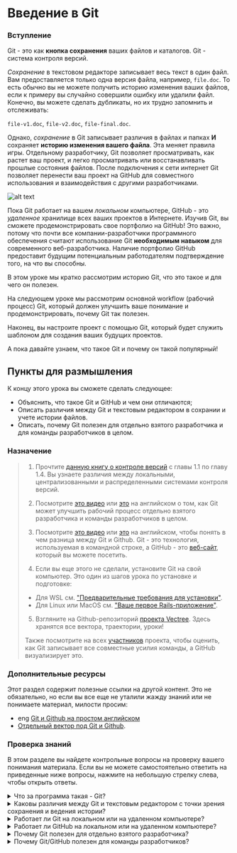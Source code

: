 # Введение в Git

### Вступление

Git - это как **кнопка сохранения** ваших файлов и каталогов. Git - система контроля версий.

_Сохранение_ в текстовом редакторе записывает весь текст в один файл. Вам предоставляется только одна версия файла, например, <code>file.doc</code>. То есть обычно вы не можете получить историю изменения ваших файлов, если к примеру вы случайно совершили ошибку или удалили файл. Конечно, вы можете сделать дубликаты, но их трудно запомнить и отслеживать:

<code>file-v1.doc</code>, <code>file-v2.doc</code>, <code>file-final.doc</code>.

Однако, _сохранение_ в Git записывает различия в файлах и папках **И** сохраняет **историю изменения вашего файла**. Эта меняет правила игры. Отдельному разработчику, Git позволяет просматривать, как растет ваш проект, и легко просматривать или восстанавливать прошлые состояния файлов. После подключения к сети интернет Git позволяет перенести ваш проект на GitHub для совместного использования и взаимодействия с другими разработчиками.

![alt text](https://user-images.githubusercontent.com/4215285/50921155-5f4bee00-1458-11e9-8d7e-79deba30ead7.jpeg)

Пока Git работает на вашем _локальном_ компьютере, GitHub - это _удаленное_ хранилище всех ваших проектов в Интернете. Изучив Git, вы сможете продемонстрировать свое портфолио на GitHub! Это важно, потому что почти все компании-разработчики программного обеспечения считают использование Git **необходимым навыком** для современного веб-разработчика. Наличие портфолио GitHub предоставит будущим потенциальным работодателям подтверждение того, на что вы способны.

В этом уроке мы кратко рассмотрим историю Git, что это такое и для чего он полезен.

На следующем уроке мы рассмотрим основной workflow (рабочий процесс) Git, который должен улучшить ваше понимание и продемонстрировать, почему Git так полезен.

Наконец, вы настроите проект с помощью Git, который будет служить шаблоном для создания ваших будущих проектов.

А пока давайте узнаем, что такое Git и почему он такой популярный!

## Пункты для размышления

К концу этого урока вы сможете сделать следующее:

- Объяснить, что такое Git и GitHub и чем они отличаются;
- Описать различия между Git и текстовым редактором в сохрании и учете истории файлов.
- Описать, почему Git полезен для отдельно взятого разработчика и для команды разработчиков в целом.

### Назначение

> 1. Прочтите [данную книгу о контроле версий](https://git-scm.com/book/ru/v2/%D0%92%D0%B2%D0%B5%D0%B4%D0%B5%D0%BD%D0%B8%D0%B5-%D0%9E-%D1%81%D0%B8%D1%81%D1%82%D0%B5%D0%BC%D0%B5-%D0%BA%D0%BE%D0%BD%D1%82%D1%80%D0%BE%D0%BB%D1%8F-%D0%B2%D0%B5%D1%80%D1%81%D0%B8%D0%B9) с главы 1.1 по главу 1.4. Вы узнаете различия между локальными, централизованными и распределенными системами контроля версий.
>
> 2. Посмотрите [это видео](https://www.youtube.com/watch?v=EW5pfDLP9b4) или [это](https://www.youtube.com/watch?v=8oRjP8yj2Wo) <span class="btn-fill btn btn-xs btn-success">на английском</span> о том, как Git может улучшить рабочий процесс отдельно взятого разработчика и команды разработчиков в целом.
>
> 3. Посмотрите [это видео](https://youtu.be/_A1NIRcHW9Q) или [это](https://www.youtube.com/watch?v=1h9_cB9mPT8&feature=youtu.be&t=13s) <span class="btn-fill btn btn-xs btn-success">на английском</span>, чтобы понять в чем разница между Git и Github. Git - это технология, используемая в командной строке, а GitHub - это [веб-сайт](https://github.com/), который вы можете посетить.
>
> 4. Если вы еще этого не сделали, установите Git на свой компьютер. Это один из шагов урока по установке и подготовке:
>
> - Для WSL см. ["Предварительные требования для установки"](https://vectree.ru/text/43/1/0).
> - Для Linux или MacOS cм. ["Ваше первое Rails-приложение"](https://vectree.ru/task/43/4/0).
>
> 5. Взгляните на Github-репозиторий [проекта Vectree](https://github.com/vectree/resources).
> Здесь хранятся все вектора, траектории, уроки!
>
> Также посмотрите на всех [участников](https://github.com/vectree/resources/graphs/contributors) проекта, чтобы оценить, как Git записывает все совместные усилия команды, а GitHub визуализирует это.

### Дополнительные ресурсы

Этот раздел содержит полезные ссылки на другой контент. Это не обязательно, но если вы все еще не уталили жажду знаний или не понимаете материал, милости просим:

- <span class="btn-fill btn btn-xs btn-success">eng</span> [Git и Github на простом английском](https://blog.red-badger.com/blog/2016/11/29/gitgithub-in-plain-english)
- [Отдельный вектор под Git и Github](https://vectree.ru/video/0/0/0).

### Проверка знаний

В этом разделе вы найдете контрольные вопросы на проверку вашего понимания материала. Если вы не можете самостоятельно ответить на приведенные ниже вопросы, нажмите на небольшую стрелку слева, чтобы открыть ответы.

<details>
<summary>Что за программа такая - Git?</summary>
<ul>
  <li>Git - система контроля версий.</li>
</ul>
</details>

<details>
<summary>Каковы различия между Git и текстовым редактором с точки зрения сохранения и ведения истории?</summary>
<ul>
  <li>Текстовый редактор может только вносить и сохранять изменения в файл.</li>
  <li>Git отслеживает изменения файлов и их содержимого с течением времени.</li>
</ul>
</details>

<details>
<summary>Работает ли Git на локальном или на удаленном компьютере?</summary>
<ul>
  <li>Git работает на локальной машине. Любые сделанные вами изменения сохраняются локально с помощью Git.</li>
</ul>
</details>

<details>
<summary>Работает ли GitHub на локальном или на удаленном компьютере?</summary>
<ul>
  <li>GitHub работает на удаленной машине. Вы должны отправить свои локальные изменения,используя Git, в Github.</li>
</ul>
</details>

<details>
<summary>Почему Git полезен для отдельно взятого разработчика?</summary>
<ul>
  <li>Git полезен для создания снимков (или коммитов) вашей работы. Если на полпути вы поймете, что ошиблись, с помощью Git вы можете вернуться к старой версии.</li>
</ul>
</details>

<details>
<summary>Почему Git/GitHub полезен для команды разработчиков?</summary>
<ul>
  <li>Git и GitHub позволяют команде разработчиков работать над кодом проекта совместно. Один разработчик может работать над одной частью кода, а второй разработчик - над другой. Затем они с помощью Git / GitHub могут легко комбинировать, объединять свои изменения.</li>
</ul>
</details>
